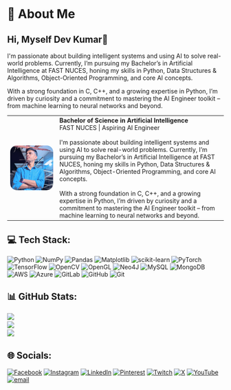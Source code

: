 # 🚀 About Me
## **Hi, Myself Dev Kumar**👋

I'm passionate about building intelligent systems and using AI to solve real-world problems. Currently, I’m pursuing my Bachelor’s in Artificial Intelligence at FAST NUCES, honing my skills in Python, Data Structures & Algorithms, Object-Oriented Programming, and core AI concepts.

With a strong foundation in C, C++, and a growing expertise in Python, I’m driven by curiosity and a commitment to mastering the AI Engineer toolkit – from machine learning to neural networks and beyond.
<table>
  <tr>
    <td>
      <img src="dev.jpeg" alt="Dev Kumar - AI Engineer Profile" width="500" align="left" style="margin-right: 20px; border-radius: 15px;" />
    </td>
    <td>
      <strong>Bachelor of Science in Artificial Intelligence</strong><br>
      FAST NUCES | Aspiring AI Engineer
      <br><br>
      I'm passionate about building intelligent systems and using AI to solve real-world problems. Currently, I’m pursuing my Bachelor’s in Artificial Intelligence at FAST NUCES, honing my skills in Python, Data Structures & Algorithms, Object-Oriented Programming, and core AI concepts.
      <br><br>
      With a strong foundation in C, C++, and a growing expertise in Python, I’m driven by curiosity and a commitment to mastering the AI Engineer toolkit – from machine learning to neural networks and beyond.
    </td>
  </tr>
</table>


## 💻 Tech Stack:

![Python](https://img.shields.io/badge/python-3670A0?style=for-the-badge&logo=python&logoColor=ffdd54) ![NumPy](https://img.shields.io/badge/numpy-%23013243.svg?style=for-the-badge&logo=numpy&logoColor=white) ![Pandas](https://img.shields.io/badge/pandas-%23150458.svg?style=for-the-badge&logo=pandas&logoColor=white) ![Matplotlib](https://img.shields.io/badge/Matplotlib-%23ffffff.svg?style=for-the-badge&logo=Matplotlib&logoColor=black) ![scikit-learn](https://img.shields.io/badge/scikit--learn-%23F7931E.svg?style=for-the-badge&logo=scikit-learn&logoColor=white) ![PyTorch](https://img.shields.io/badge/PyTorch-%23EE4C2C.svg?style=for-the-badge&logo=PyTorch&logoColor=white) ![TensorFlow](https://img.shields.io/badge/TensorFlow-%23FF6F00.svg?style=for-the-badge&logo=TensorFlow&logoColor=white) ![OpenCV](https://img.shields.io/badge/opencv-%23white.svg?style=for-the-badge&logo=opencv&logoColor=white) ![OpenGL](https://img.shields.io/badge/OpenGL-%23FFFFFF.svg?style=for-the-badge&logo=opengl) ![Neo4J](https://img.shields.io/badge/Neo4j-008CC1?style=for-the-badge&logo=neo4j&logoColor=white) ![MySQL](https://img.shields.io/badge/mysql-4479A1.svg?style=for-the-badge&logo=mysql&logoColor=white) ![MongoDB](https://img.shields.io/badge/MongoDB-%234ea94b.svg?style=for-the-badge&logo=mongodb&logoColor=white) ![AWS](https://img.shields.io/badge/AWS-%23FF9900.svg?style=for-the-badge&logo=amazon-aws&logoColor=white) ![Azure](https://img.shields.io/badge/azure-%230072C6.svg?style=for-the-badge&logo=microsoftazure&logoColor=white) ![GitLab](https://img.shields.io/badge/gitlab-%23181717.svg?style=for-the-badge&logo=gitlab&logoColor=white) ![GitHub](https://img.shields.io/badge/github-%23121011.svg?style=for-the-badge&logo=github&logoColor=white) ![Git](https://img.shields.io/badge/git-%23F05033.svg?style=for-the-badge&logo=git&logoColor=white)


## 📊 GitHub Stats:

![](https://github-readme-stats.vercel.app/api?username=devutmani&theme=dark&hide_border=false&include_all_commits=false&count_private=false)<br/>
![](https://nirzak-streak-stats.vercel.app/?user=devutmani&theme=dark&hide_border=false)<br/>
![](https://github-readme-stats.vercel.app/api/top-langs/?username=devutmani&theme=dark&hide_border=false&include_all_commits=false&count_private=false&layout=compact)


## 🌐 Socials:

[![Facebook](https://img.shields.io/badge/Facebook-%231877F2.svg?logo=Facebook&logoColor=white)](https://facebook.com/devutmani) [![Instagram](https://img.shields.io/badge/Instagram-%23E4405F.svg?logo=Instagram&logoColor=white)](https://instagram.com/devutmani) [![LinkedIn](https://img.shields.io/badge/LinkedIn-%230077B5.svg?logo=linkedin&logoColor=white)](https://linkedin.com/in/devutmani) [![Pinterest](https://img.shields.io/badge/Pinterest-%23E60023.svg?logo=Pinterest&logoColor=white)](https://pinterest.com/devutmani) [![Twitch](https://img.shields.io/badge/Twitch-%239146FF.svg?logo=Twitch&logoColor=white)](https://twitch.tv/devutmani) [![X](https://img.shields.io/badge/X-black.svg?logo=X&logoColor=white)](https://x.com/devutmani) [![YouTube](https://img.shields.io/badge/YouTube-%23FF0000.svg?logo=YouTube&logoColor=white)](https://youtube.com/@devutmani) [![email](https://img.shields.io/badge/Email-D14836?logo=gmail&logoColor=white)](mailto:devutmani.2@gmail.com) 
